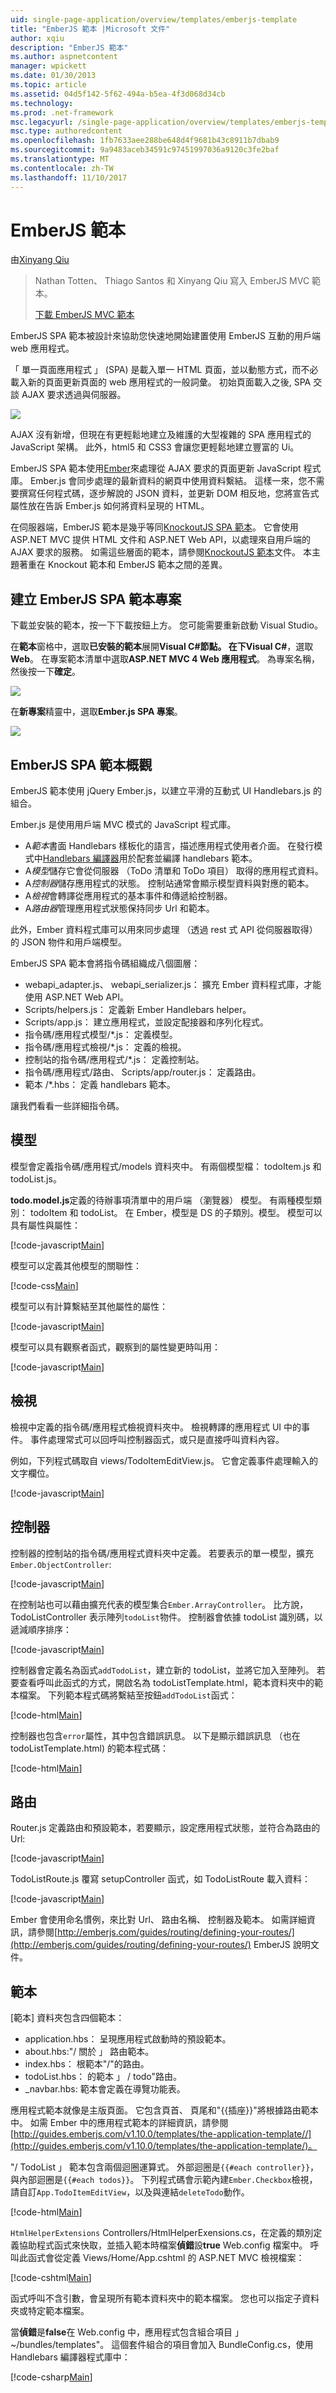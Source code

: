 ```yaml
---
uid: single-page-application/overview/templates/emberjs-template
title: "EmberJS 範本 |Microsoft 文件"
author: xqiu
description: "EmberJS 範本"
ms.author: aspnetcontent
manager: wpickett
ms.date: 01/30/2013
ms.topic: article
ms.assetid: 04d5f142-5f62-494a-b5ea-4f3d068d34cb
ms.technology: 
ms.prod: .net-framework
msc.legacyurl: /single-page-application/overview/templates/emberjs-template
msc.type: authoredcontent
ms.openlocfilehash: 1fb7633aee288be648d4f9681b43c8911b7dbab9
ms.sourcegitcommit: 9a9483aceb34591c97451997036a9120c3fe2baf
ms.translationtype: MT
ms.contentlocale: zh-TW
ms.lasthandoff: 11/10/2017
---
```

<a name="emberjs-template"></a>EmberJS 範本
====================
由[Xinyang Qiu](https://github.com/xqiu)

> Nathan Totten、 Thiago Santos 和 Xinyang Qiu 寫入 EmberJS MVC 範本。
> 
> [下載 EmberJS MVC 範本](https://go.microsoft.com/fwlink/?LinkId=282647)


EmberJS SPA 範本被設計來協助您快速地開始建置使用 EmberJS 互動的用戶端 web 應用程式。

「 單一頁面應用程式 」 (SPA) 是載入單一 HTML 頁面，並以動態方式，而不必載入新的頁面更新頁面的 web 應用程式的一般詞彙。 初始頁面載入之後, SPA 交談 AJAX 要求透過與伺服器。

![](emberjs-template/_static/image1.png)

AJAX 沒有新增，但現在有更輕鬆地建立及維護的大型複雜的 SPA 應用程式的 JavaScript 架構。 此外，html5 和 CSS3 會讓您更輕鬆地建立豐富的 Ui。

EmberJS SPA 範本使用[Ember](http://emberjs.com/)來處理從 AJAX 要求的頁面更新 JavaScript 程式庫。 Ember.js 會同步處理的最新資料的網頁中使用資料繫結。 這樣一來，您不需要撰寫任何程式碼，逐步解說的 JSON 資料，並更新 DOM 相反地，您將宣告式屬性放在告訴 Ember.js 如何將資料呈現的 HTML。

在伺服器端，EmberJS 範本是幾乎等同[KnockoutJS SPA 範本](../introduction/knockoutjs-template.md)。 它會使用 ASP.NET MVC 提供 HTML 文件和 ASP.NET Web API，以處理來自用戶端的 AJAX 要求的服務。 如需這些層面的範本，請參閱[KnockoutJS 範本](../introduction/knockoutjs-template.md)文件。 本主題著重在 Knockout 範本和 EmberJS 範本之間的差異。

## <a name="create-an-emberjs-spa-template-project"></a>建立 EmberJS SPA 範本專案

下載並安裝的範本，按一下下載按鈕上方。 您可能需要重新啟動 Visual Studio。

在**範本**窗格中，選取**已安裝的範本**展開**Visual C#**節點。 在下**Visual C#**，選取**Web**。 在專案範本清單中選取**ASP.NET MVC 4 Web 應用程式**。 為專案名稱，然後按一下**確定**。

![](emberjs-template/_static/image2.png)

在**新專案**精靈中，選取**Ember.js SPA 專案**。

![](emberjs-template/_static/image4.png)

## <a name="emberjs-spa-template-overview"></a>EmberJS SPA 範本概觀

EmberJS 範本使用 jQuery Ember.js，以建立平滑的互動式 UI Handlebars.js 的組合。

Ember.js 是使用用戶端 MVC 模式的 JavaScript 程式庫。

- A*範本*書面 Handlebars 樣板化的語言，描述應用程式使用者介面。 在發行模式中[Handlebars 編譯器](https://github.com/Myslik/csharp-ember-handlebars)用於配套並編譯 handlebars 範本。
- A*模型*儲存它會從伺服器 （ToDo 清單和 ToDo 項目） 取得的應用程式資料。
- A*控制器*儲存應用程式的狀態。 控制站通常會顯示模型資料與對應的範本。
- A*檢視*會轉譯從應用程式的基本事件和傳遞給控制器。
- A*路由器*管理應用程式狀態保持同步 Url 和範本。

此外，Ember 資料程式庫可以用來同步處理 （透過 rest 式 API 從伺服器取得） 的 JSON 物件和用戶端模型。

EmberJS SPA 範本會將指令碼組織成八個圖層：

- webapi\_adapter.js、 webapi\_serializer.js： 擴充 Ember 資料程式庫，才能使用 ASP.NET Web API。
- Scripts/helpers.js： 定義新 Ember Handlebars helper。
- Scripts/app.js： 建立應用程式，並設定配接器和序列化程式。
- 指令碼/應用程式模型/\*.js： 定義模型。
- 指令碼/應用程式檢視/\*.js： 定義的檢視。
- 控制站的指令碼/應用程式/\*.js： 定義控制站。
- 指令碼/應用程式/路由、 Scripts/app/router.js： 定義路由。
- 範本 /\*.hbs： 定義 handlebars 範本。

讓我們看看一些詳細指令碼。

## <a name="models"></a>模型

模型會定義指令碼/應用程式/models 資料夾中。 有兩個模型檔： todoItem.js 和 todoList.js。

**todo.model.js**定義的待辦事項清單中的用戶端 （瀏覽器） 模型。 有兩種模型類別： todoItem 和 todoList。 在 Ember，模型是 DS 的子類別。模型。 模型可以具有屬性與屬性：

[!code-javascript[Main](emberjs-template/samples/sample1.js)]

模型可以定義其他模型的關聯性：

[!code-css[Main](emberjs-template/samples/sample2.css)]

模型可以有計算繫結至其他屬性的屬性：

[!code-javascript[Main](emberjs-template/samples/sample3.js)]

模型可以具有觀察者函式，觀察到的屬性變更時叫用：

[!code-javascript[Main](emberjs-template/samples/sample4.js)]

## <a name="views"></a>檢視

檢視中定義的指令碼/應用程式檢視資料夾中。 檢視轉譯的應用程式 UI 中的事件。 事件處理常式可以回呼叫控制器函式，或只是直接呼叫資料內容。

例如，下列程式碼取自 views/TodoItemEditView.js。 它會定義事件處理輸入的文字欄位。

[!code-javascript[Main](emberjs-template/samples/sample5.js)]

## <a name="controller"></a>控制器

控制器的控制站的指令碼/應用程式資料夾中定義。 若要表示的單一模型，擴充`Ember.ObjectController`:

[!code-javascript[Main](emberjs-template/samples/sample6.js)]

在控制站也可以藉由擴充代表的模型集合`Ember.ArrayController`。 比方說，TodoListController 表示陣列`todoList`物件。 控制器會依據 todoList 識別碼，以遞減順序排序：

[!code-javascript[Main](emberjs-template/samples/sample7.js)]

控制器會定義名為函式`addTodoList`，建立新的 todoList，並將它加入至陣列。 若要查看呼叫此函式的方式，開啟名為 todoListTemplate.html，範本資料夾中的範本檔案。 下列範本程式碼將繫結至按鈕`addTodoList`函式：

[!code-html[Main](emberjs-template/samples/sample8.html)]

控制器也包含`error`屬性，其中包含錯誤訊息。 以下是顯示錯誤訊息 （也在 todoListTemplate.html) 的範本程式碼：

[!code-html[Main](emberjs-template/samples/sample9.html)]

## <a name="routes"></a>路由

Router.js 定義路由和預設範本，若要顯示，設定應用程式狀態，並符合為路由的 Url:

[!code-javascript[Main](emberjs-template/samples/sample10.js)]

TodoListRoute.js 覆寫 setupController 函式，如 TodoListRoute 載入資料：

[!code-javascript[Main](emberjs-template/samples/sample11.js)]

Ember 會使用命名慣例，來比對 Url、 路由名稱、 控制器及範本。 如需詳細資訊，請參閱[http://emberjs.com/guides/routing/defining-your-routes/](http://emberjs.com/guides/routing/defining-your-routes/) EmberJS 說明文件。

## <a name="templates"></a>範本

[範本] 資料夾包含四個範本：

- application.hbs： 呈現應用程式啟動時的預設範本。
- about.hbs:"/ 關於 」 路由範本。
- index.hbs： 根範本"/"的路由。
- todoList.hbs： 的範本 」 / todo"路由。
- \_navbar.hbs: 範本會定義在導覽功能表。

應用程式範本就像是主版頁面。 它包含頁首、 頁尾和"{{插座}}"將根據路由範本中。 如需 Ember 中的應用程式範本的詳細資訊，請參閱[http://guides.emberjs.com/v1.10.0/templates/the-application-template//](http://guides.emberjs.com/v1.10.0/templates/the-application-template/)。

"/ TodoList 」 範本包含兩個迴圈運算式。 外部迴圈是`{{#each controller}}`，與內部迴圈是`{{#each todos}}`。 下列程式碼會示範內建`Ember.Checkbox`檢視，請自訂`App.TodoItemEditView`，以及與連結`deleteTodo`動作。

[!code-html[Main](emberjs-template/samples/sample12.html)]

`HtmlHelperExtensions` Controllers/HtmlHelperExensions.cs，在定義的類別定義協助程式函式來快取，並插入範本時檔案**偵錯**設**true** Web.config 檔案中。 呼叫此函式會從定義 Views/Home/App.cshtml 的 ASP.NET MVC 檢視檔案：

[!code-cshtml[Main](emberjs-template/samples/sample13.cshtml)]

函式呼叫不含引數，會呈現所有範本資料夾中的範本檔案。 您也可以指定子資料夾或特定範本檔案。

當**偵錯**是**false**在 Web.config 中，應用程式包含組合項目 」 ~/bundles/templates"。 這個套件組合的項目會加入 BundleConfig.cs，使用 Handlebars 編譯器程式庫中：

[!code-csharp[Main](emberjs-template/samples/sample14.cs)]
